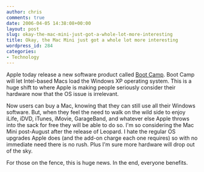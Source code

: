 ```yaml
---
author: chris
comments: true
date: 2006-04-05 14:38:08+00:00
layout: post
slug: okay-the-mac-mini-just-got-a-whole-lot-more-interesting
title: Okay, the Mac Mini just got a whole lot more interesting
wordpress_id: 284
categories:
- Technology
---
```


Apple today release a new software product called [Boot Camp](http://www.apple.com/pr/library/2006/apr/05bootcamp.html). Boot Camp will let Intel-based Macs load the Windows XP operating system. This is a huge shift to where Apple is making people seriously consider their hardware now that the OS issue is irrelevant.

Now users can buy a Mac, knowing that they can still use all their Windows software. But, when they feel the need to walk on the wild side to enjoy iLife, iDVD, iTunes, iMovie, GarageBand, and whatever else Apple throws into the sack for free they will be able to do so. I'm so considering the Mac Mini post-August after the release of Leopard. I hate the regular OS upgrades Apple does (and the add-on charge each one requires) so with no immediate need there is no rush. Plus I'm sure more hardware will drop out of the sky.

For those on the fence, this is huge news. In the end, everyone benefits.
